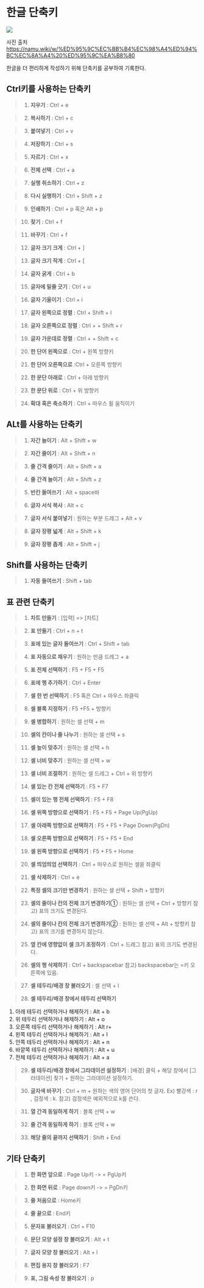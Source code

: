 # 한글 단축키

![](https://velog.velcdn.com/images/chrios99/post/7e5015a9-7b8c-4e43-8ae3-97ce2cb94cf5/image.png)

사진 출처
https://namu.wiki/w/%ED%95%9C%EC%BB%B4%EC%98%A4%ED%94%BC%EC%8A%A4%20%ED%95%9C%EA%B8%80

한글을 더 편리하게 작성하기 위해 단축키를 공부하여 기록한다.

## Ctrl키를 사용하는 단축키
>1. **지우기** : Ctrl + e

>2. **복사하기** : Ctrl + c

>3. **붙여넣기** : Ctrl + v

>4. **저장하기** : Ctrl + s

>5. **자르기** : Ctrl + x

>6. **전체 선택** : Ctrl + a

>7. **실행 취소하기** : Ctrl + z

>8. **다시 실행하기** : Ctrl + Shift + z

>9. **인쇄하기** : Ctrl + p 혹은 Alt + p

>10. **찾기** : Ctrl + f

>11. **바꾸기** : Ctrl + f

>12. **글자 크기 크게** : Ctrl + ]

>13. **글자 크기 작게** : Ctrl + [

>14. **글자 굵게** : Ctrl + b

>15. **글자에 밑줄 긋기** : Ctrl + u

>16. **글자 기울이기** : Ctrl + i

>17. **글자 왼쪽으로 정렬** : Ctrl + Shift + l

>18. **글자 오른쪽으로 정렬** : Ctrl +  + Shift + r

>19. **글자 가운데로 정렬** : Ctrl +  + Shift + c

>20. **한 단어 왼쪽으로** : Ctrl + 왼쪽 방향키

>21. **한 단어 오른쪽으로** :Ctrl + 오른쪽 방향키

>22. **한 문단 아래로** : Ctrl + 아래 방향키

>23. **한 문단 위로** : Ctrl + 위 방향키

>24. **확대 혹은 축소하기** : Ctrl + 마우스 휠 움직이기

## ALt를 사용하는 단축키
>1. **자간 늘이기** : Alt + Shift + w

>2. **자간 줄이기** : Alt + Shift + n

>3. **줄 간격 줄이기** : Alt + Shift + a

>4. **줄 간격 늘이기** : Alt +  Shift + z

>5. **반칸 들여쓰기** : Alt + space바

>6. **글자 서식 복사** : Alt + c

>7. **글자 서식 붙여넣기** : 원하는 부분 드레그 + Alt + v

>8. **글자 장평 넓게** : Alt + Shift + k

>9. **글자 장평 좁게** : Alt + Shift + j


## Shift를 사용하는 단축키
>1. **자동 들여쓰기** : Shift + tab

## 표 관련 단축키
>1. **차트 만들기** : [입력] => [차트]

>2. **표 만들기** : Ctrl + n + t

>3. **표에 있는 글자 들여쓰기** : Ctrl + Shift + tab

>4. **표 자동으로 채우기** : 원하는 만큼 드레그 + a

>5. **표 전체 선택하기** : F5 + F5 + F5

>6. **표에 행 추가하기** : Ctrl + Enter

>7. **셀 한 번 선택하기** : F5 혹은 Ctrl + 마우스 좌클릭

>8. **셀 블록 지정하기** : F5 +F5 + 방향키

>9. **셀 병합하기** : 원하는 셀 선택 + m

>10. **셀의 칸이나 줄 나누기** : 원하는 셀 선택 + s

>11. **셀 높이 맞추기** : 원하는 셀 선택 + h

>12. **셀 너비 맞추기** : 원하는 셀 선택 + w

>13. **셀 너비 조절하기** : 원하는 셀 드레그 + Ctrl + 위 방향키

>14. **셀 있는 칸 전체 선택하기** : F5 + F7

>15. **셀이 있는 행 전체 선택하기** : F5 + F8

>16. **셀 위쪽 방향으로 선택하기** : F5 + F5 + Page Up(PgUp)

>17. **셀 아래쪽 방향으로 선택하기** : F5 + F5 + Page Down(PgDn)

>18. **셀 오른쪽 방향으로 선택하기** :  F5 + F5 + End

>19. **셀 왼쪽 방향으로 선택하기** : F5 + F5 + Home

>20. **셀 띄엄띄엄 선택하기** : Ctrl + 마우스로 원하는 셀을 좌클릭

>21. **셀 삭제하기** : Ctrl + e

>22. **특정 셀의 크기만 변경하기** : 원하는 셀 선택 + Shift + 방향키

>23. **셀의 줄이나 칸의 전체 크기 변경하기①** : 원하는 셀 선택 + Ctrl + 방향키
     참고) 표의 크기도 변경된다.

>24. **셀의 줄이나 칸의 전체 크기 변경하기②** : 원하는 셀 선택 + Alt + 방향키
     참고) 표의 크기를 변경하지 않는다.

>25. **옆 칸에 영향없이 셀 크기 조정하기** : Ctrl + 드레그
     참고) 표의 크기도 변경된다.

>26. **셀의 행 삭제하기** : Ctrl + backspacebar
     참고) backspacebar는 =키 오른쪽에 있음.

>27. **셀 테두리/배경 창 불러오기** : 셀 선택 + l

>28. **셀 테두리/배경 창에서 테두리 선택하기**
1) 아래 테두리 선택하거나 해제하기 : Alt + b
2) 위 테두리 선택하거나 해제하기 : Alt + o
3) 오른쪽 테두리 선택하거나 해제하기 : Alt r+
4) 왼쪽 테두리 선택하거나 해제하기 : Alt + l
5) 안쪽 테두리 선택하거나 해제하기 : Alt + n
6) 바깥쪽 테두리 선택하거나 해제하기 : Alt + u
7) 전체 테두리 선택하거나 해제하기 : Alt + a

>29. **셀 테두리/배경 창에서 그라데이션 설정하기**
     : [배경] 클릭 + 해당 창에서 [그라데이션] 찾기 + 원하는 그라데이션 설정하기.

>30. **글자색 바꾸기** : Ctrl + m + 원하는 색의 영어 단어의 첫 글자. Ex) 빨강색 : r , 검정색 : k.
     참고) 검정색은 예외적으로 k를 쓴다.

>31. **열 간격 동일하게 하기** : 블록 선택 + w

>32. **줄 간격 동일하게 하기** : 블록 선택 + w

>33. **해당 줄의 끝까지 선택하기** : Shift + End

## 기타 단축키
>1. **한 화면 앞으로** : Page Up키 -> = PgUp키

>2. **한 화면 뒤로** : Page down키 -> = PgDn키

>3. **줄 처음으로** : Home키

>4. **줄 끝으로** : End키

>5. **문자표 불러오기** : Ctrl + F10

>6. **문단 모양 설정 창 불러오기** : Alt + t

>7. **글자 모양 창 불러오기** : Alt + l

>8. **편집 용지 창 불러오기** : F7

>9. **표, 그림 속성 창 불러오기** : p